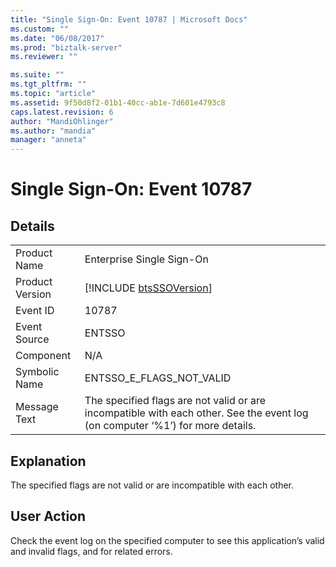 ```yaml
---
title: "Single Sign-On: Event 10787 | Microsoft Docs"
ms.custom: ""
ms.date: "06/08/2017"
ms.prod: "biztalk-server"
ms.reviewer: ""

ms.suite: ""
ms.tgt_pltfrm: ""
ms.topic: "article"
ms.assetid: 9f50d8f2-01b1-40cc-ab1e-7d601e4793c8
caps.latest.revision: 6
author: "MandiOhlinger"
ms.author: "mandia"
manager: "anneta"
---
```

# Single Sign-On: Event 10787
## Details  
  
|                 |                                                                                                                               |
|-----------------|-------------------------------------------------------------------------------------------------------------------------------|
|  Product Name   |                                                   Enterprise Single Sign-On                                                   |
| Product Version |                                  [!INCLUDE [btsSSOVersion](../includes/btsssoversion-md.md)]                                  |
|    Event ID     |                                                             10787                                                             |
|  Event Source   |                                                            ENTSSO                                                             |
|    Component    |                                                              N/A                                                              |
|  Symbolic Name  |                                                   ENTSSO_E_FLAGS_NOT_VALID                                                    |
|  Message Text   | The specified flags are not valid or are incompatible with each other. See the event log (on computer ‘%1’) for more details. |
  
## Explanation  
 The specified flags are not valid or are incompatible with each other.  
  
## User Action  
 Check the event log on the specified computer to see this application’s valid and invalid flags, and for related errors.